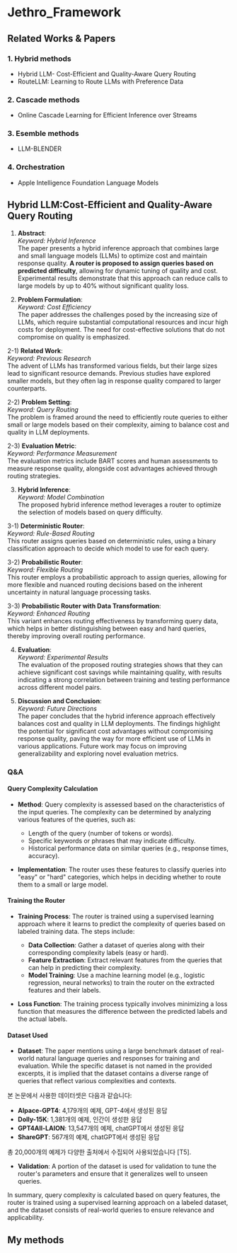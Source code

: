 # Jethro_Framework  

## Related Works & Papers  
### 1. Hybrid methods  
* Hybrid LLM- Cost-Efficient and Quality-Aware Query Routing
* RouteLLM: Learning to Route LLMs with Preference Data
### 2. Cascade methods
* Online Cascade Learning for Efficient Inference over Streams
### 3. Esemble methods
* LLM-BLENDER
### 4. Orchestration
* Apple Intelligence Foundation Language Models

## Hybrid LLM:Cost-Efficient and Quality-Aware Query Routing

1) **Abstract**:  
*Keyword: Hybrid Inference*  
The paper presents a hybrid inference approach that combines large and small language models (LLMs) to optimize cost and maintain response quality. **A router is proposed to assign queries based on predicted difficulty**, allowing for dynamic tuning of quality and cost. Experimental results demonstrate that this approach can reduce calls to large models by up to 40% without significant quality loss.

2) **Problem Formulation**:  
*Keyword: Cost Efficiency*  
The paper addresses the challenges posed by the increasing size of LLMs, which require substantial computational resources and incur high costs for deployment. The need for cost-effective solutions that do not compromise on quality is emphasized.

2-1) **Related Work**:  
*Keyword: Previous Research*  
The advent of LLMs has transformed various fields, but their large sizes lead to significant resource demands. Previous studies have explored smaller models, but they often lag in response quality compared to larger counterparts.

2-2) **Problem Setting**:  
*Keyword: Query Routing*  
The problem is framed around the need to efficiently route queries to either small or large models based on their complexity, aiming to balance cost and quality in LLM deployments.

2-3) **Evaluation Metric**:  
*Keyword: Performance Measurement*  
The evaluation metrics include BART scores and human assessments to measure response quality, alongside cost advantages achieved through routing strategies.

3) **Hybrid Inference**:  
*Keyword: Model Combination*  
The proposed hybrid inference method leverages a router to optimize the selection of models based on query difficulty.

3-1) **Deterministic Router**:  
*Keyword: Rule-Based Routing*  
This router assigns queries based on deterministic rules, using a binary classification approach to decide which model to use for each query.

3-2) **Probabilistic Router**:  
*Keyword: Flexible Routing*  
This router employs a probabilistic approach to assign queries, allowing for more flexible and nuanced routing decisions based on the inherent uncertainty in natural language processing tasks.

3-3) **Probabilistic Router with Data Transformation**:  
*Keyword: Enhanced Routing*  
This variant enhances routing effectiveness by transforming query data, which helps in better distinguishing between easy and hard queries, thereby improving overall routing performance.

4) **Evaluation**:  
*Keyword: Experimental Results*  
The evaluation of the proposed routing strategies shows that they can achieve significant cost savings while maintaining quality, with results indicating a strong correlation between training and testing performance across different model pairs.

5) **Discussion and Conclusion**:  
*Keyword: Future Directions*  
The paper concludes that the hybrid inference approach effectively balances cost and quality in LLM deployments. The findings highlight the potential for significant cost advantages without compromising response quality, paving the way for more efficient use of LLMs in various applications. Future work may focus on improving generalizability and exploring novel evaluation metrics.

### Q&A
#### Query Complexity Calculation
* **Method**: Query complexity is assessed based on the characteristics of the input queries. The complexity can be determined by analyzing various features of the queries, such as:
  - Length of the query (number of tokens or words).
  - Specific keywords or phrases that may indicate difficulty.
  - Historical performance data on similar queries (e.g., response times, accuracy).
  
* **Implementation**: The router uses these features to classify queries into "easy" or "hard" categories, which helps in deciding whether to route them to a small or large model.

#### Training the Router
* **Training Process**: The router is trained using a supervised learning approach where it learns to predict the complexity of queries based on labeled training data. The steps include:
  - **Data Collection**: Gather a dataset of queries along with their corresponding complexity labels (easy or hard).
  - **Feature Extraction**: Extract relevant features from the queries that can help in predicting their complexity.
  - **Model Training**: Use a machine learning model (e.g., logistic regression, neural networks) to train the router on the extracted features and their labels.

* **Loss Function**: The training process typically involves minimizing a loss function that measures the difference between the predicted labels and the actual labels.

#### Dataset Used
* **Dataset**: The paper mentions using a large benchmark dataset of real-world natural language queries and responses for training and evaluation. While the specific dataset is not named in the provided excerpts, it is implied that the dataset contains a diverse range of queries that reflect various complexities and contexts.

본 논문에서 사용한 데이터셋은 다음과 같습니다:

- **Alpace-GPT4**: 4,179개의 예제, GPT-4에서 생성된 응답
- **Dolly-15K**: 1,381개의 예제, 인간이 생성한 응답
- **GPT4All-LAION**: 13,547개의 예제, chatGPT에서 생성된 응답
- **ShareGPT**: 567개의 예제, chatGPT에서 생성된 응답

총 20,000개의 예제가 다양한 출처에서 수집되어 사용되었습니다 [T5].

* **Validation**: A portion of the dataset is used for validation to tune the router's parameters and ensure that it generalizes well to unseen queries.

In summary, query complexity is calculated based on query features, the router is trained using a supervised learning approach on a labeled dataset, and the dataset consists of real-world queries to ensure relevance and applicability.

## My methods


